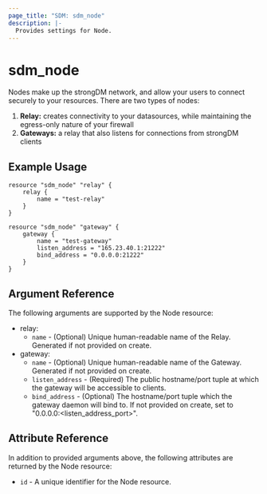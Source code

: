 ```yaml
---
page_title: "SDM: sdm_node"
description: |-
  Provides settings for Node.
---
```

# sdm_node

Nodes make up the strongDM network, and allow your users to connect securely to your resources.
 There are two types of nodes:
 1. **Relay:** creates connectivity to your datasources, while maintaining the egress-only nature of your firewall
 1. **Gateways:** a relay that also listens for connections from strongDM clients
## Example Usage

```hcl
resource "sdm_node" "relay" {
    relay {
        name = "test-relay"
    }
}

resource "sdm_node" "gateway" {
    gateway {
        name = "test-gateway"
        listen_address = "165.23.40.1:21222"
        bind_address = "0.0.0.0:21222"
    }
}
```
## Argument Reference
The following arguments are supported by the Node resource:
* relay:
	* `name` - (Optional) Unique human-readable name of the Relay. Generated if not provided on create.
* gateway:
	* `name` - (Optional) Unique human-readable name of the Gateway. Generated if not provided on create.
	* `listen_address` - (Required) The public hostname/port tuple at which the gateway will be accessible to clients.
	* `bind_address` - (Optional) The hostname/port tuple which the gateway daemon will bind to.
 If not provided on create, set to "0.0.0.0:<listen_address_port>".
## Attribute Reference
In addition to provided arguments above, the following attributes are returned by the Node resource:
* `id` - A unique identifier for the Node resource.
